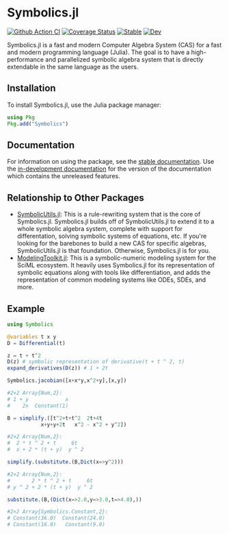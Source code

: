 # Symbolics.jl

[![Github Action CI](https://github.com/JuliaSymbolics/Symbolics.jl/workflows/CI/badge.svg)](https://github.com/JuliaSymbolics/Symbolics.jl/actions)
[![Coverage Status](https://coveralls.io/repos/github/JuliaSymbolics/ModelingToolkit.jl/badge.svg?branch=master)](https://coveralls.io/github/JuliaSymbolics/Symbolics.jl?branch=master)
[![Stable](https://img.shields.io/badge/docs-stable-blue.svg)](https://juliasymbolics.github.io/Symbolics.jl/stable/)
[![Dev](https://img.shields.io/badge/docs-dev-blue.svg)](https://juliasymbolics.github.io/Symbolics.jl/dev/)

Symbolics.jl is a fast and modern Computer Algebra System (CAS) for a fast and modern
programming language (Julia). The goal is to have a high-performance and parallelized
symbolic algebra system that is directly extendable in the same language as the users.

## Installation

To install Symbolics.jl, use the Julia package manager:

```julia
using Pkg
Pkg.add("Symbolics")
```

## Documentation

For information on using the package, see the [stable documentation](https://juliasymbolics.github.io/Symbolics.jl/dev/).
Use the [in-development documentation](https://juliasymbolics.github.io/Symbolics.jl/dev/)
for the version of the documentation which contains the unreleased features.

## Relationship to Other Packages

- [SymbolicUtils.jl](https://github.com/JuliaSymbolics/SymbolicUtils.jl): This is a
  rule-rewriting system that is the core of Symbolics.jl. Symbolics.jl builds off of
  SymbolicUtils.jl to extend it to a whole symbolic algebra system, complete with
  support for differentation, solving symbolic systems of equations, etc. If you're
  looking for the barebones to build a new CAS for specific algebras, SymbolicUtils.jl
  is that foundation. Otherwise, Symbolics.jl is for you.
- [ModelingToolkit.jl](https://github.com/SciML/ModelingToolkit.jl): This is a
  symbolic-numeric modeling system for the SciML ecosystem. It heavily uses Symbolics.jl
  for its representation of symbolic equations along with tools like differentiation,
  and adds the representation of common modeling systems like ODEs, SDEs, and more.

## Example

```julia
using Symbolics 

@variables t x y
D = Differential(t)

z = t + t^2
D(z) # symbolic representation of derivative(t + t ^ 2, t)
expand_derivatives(D(z)) # 1 + 2t

Symbolics.jacobian([x+x*y,x^2+y],[x,y])

#2×2 Array{Num,2}:
# 1 + y            x
#    2x  Constant(1)

B = simplify.([t^2+t+t^2  2t+4t
           x+y+y+2t   x^2 - x^2 + y^2])

#2×2 Array{Num,2}:
#  2 * t ^ 2 + t     6t
#  x + 2 * (t + y)  y ^ 2

simplify.(substitute.(B,Dict(x=>y^2)))

#2×2 Array{Num,2}:
#       2 * t ^ 2 + t     6t
# y ^ 2 + 2 * (t + y)  y ^ 2

substitute.(B,(Dict(x=>2.0,y=>3.0,t=>4.0),))

#2×2 Array{Symbolics.Constant,2}:
# Constant(36.0)  Constant(24.0)
# Constant(16.0)   Constant(9.0)
```
